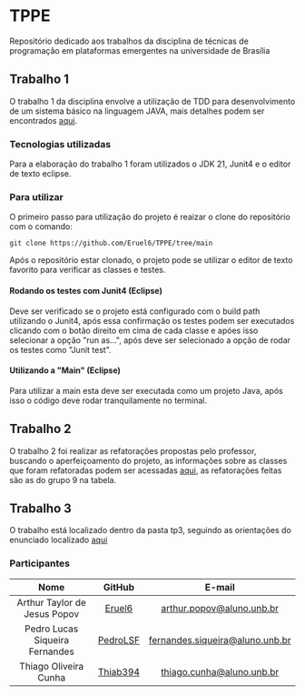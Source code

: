 # TPPE
Repositório dedicado aos trabalhos da disciplina de técnicas de programação em plataformas emergentes na universidade de Brasília

## Trabalho 1
O trabalho 1 da disciplina envolve a utilização de TDD para desenvolvimento de um sistema básico na linguagem JAVA, mais detalhes podem ser encontrados [aqui](https://github.com/andrelanna/fga0242/tree/master/tps/tp1).

### Tecnologias utilizadas 
Para a elaboração do trabalho 1 foram utilizados o JDK 21, Junit4 e o editor de texto eclipse.

### Para utilizar
O primeiro passo para utilização do projeto é reaizar o clone do repositório com o comando:
```
git clone https://github.com/Eruel6/TPPE/tree/main
```
Após o repositório estar clonado, o projeto pode se utilizar o editor de texto favorito para verificar as classes e testes.

#### Rodando os testes com Junit4 (Eclipse)
Deve ser verificado se o projeto está configurado com o build path utilizando o Junit4, após essa confirmação os testes podem ser executados clicando com o botão direito em cima de cada classe e apóes isso selecionar a opção "run as...", após deve ser selecionado a opção de rodar os testes como "Junit test".

#### Utilizando a "Main" (Eclipse)
Para utilizar a main esta deve ser executada como um projeto Java, após isso o código deve rodar tranquilamente no terminal.

## Trabalho 2 

O trabalho 2 foi realizar as refatorações propostas pelo professor, buscando o aperfeiçoamento do projeto, as informações sobre as classes que foram refatoradas podem ser acessadas [aqui](https://github.com/andrelanna/fga0242/tree/master/tps/tp1), as refatorações feitas são as do grupo 9 na tabela. 

## Trabalho 3

O trabalho está localizado dentro da pasta tp3, seguindo as orientações do enunciado localizado [aqui](https://github.com/andrelanna/fga0242/tree/master/tps/tp2)

### Participantes
| Nome| GitHub| E-mail| 
|:-----:|:-----:|:-----:|
| Arthur Taylor de Jesus Popov | [Eruel6](https://github.com/Eruel6) | arthur.popov@aluno.unb.br |
| Pedro Lucas Siqueira Fernandes | [PedroLSF](https://github.com/PedroLSF) | fernandes.siqueira@aluno.unb.br |
| Thiago Oliveira Cunha | [Thiab394](https://github.com/Thiab394)| thiago.cunha@aluno.unb.br |
